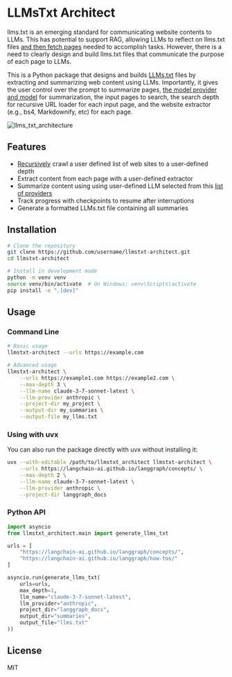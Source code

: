 # LLMsTxt Architect

llms.txt is an emerging standard for communicating website contents to LLMs. This has potential to support RAG, allowing LLMs to reflect on llms.txt files [and then fetch pages](https://github.com/langchain-ai/mcpdoc) needed to accomplish tasks. However, there is a need to clearly design and build llms.txt files that communicate the purpose of each page to LLMs. 

This is a Python package that designs and builds [LLMs.txt](https://llmstxt.org/) files by extracting and summarizing web content using LLMs. Importantly, it gives the user control over the prompt to summarize pages, [the model provider and model](https://python.langchain.com/api_reference/langchain/chat_models/langchain.chat_models.base.init_chat_model.html) for summarization, the input pages to search, the search depth for recursive URL loader for each input page, and the website extractor (e.g., bs4, Markdownify, etc) for each page.

![llms_txt_architecture](https://github.com/user-attachments/assets/54e12c8d-ba6e-4739-aadb-07c1c5f028f0)

## Features

- [Recursively](https://python.langchain.com/docs/integrations/document_loaders/recursive_url/) crawl a user defined list of web sites to a user-defined depth
- Extract content from each page with a user-defined extractor
- Summarize content using using user-defined LLM selected from this [list of providers](https://python.langchain.com/api_reference/langchain/chat_models/langchain.chat_models.base.init_chat_model.html)
- Track progress with checkpoints to resume after interruptions
- Generate a formatted LLMs.txt file containing all summaries

## Installation

```bash
# Clone the repository
git clone https://github.com/username/llmstxt-architect.git
cd llmstxt-architect

# Install in development mode
python -m venv venv
source venv/bin/activate  # On Windows: venv\Scripts\activate
pip install -e ".[dev]"
```

## Usage

### Command Line

```bash
# Basic usage
llmstxt-architect --urls https://example.com

# Advanced usage
llmstxt-architect \
    --urls https://example1.com https://example2.com \
    --max-depth 3 \
    --llm-name claude-3-7-sonnet-latest \
    --llm-provider anthropic \
    --project-dir my_project \
    --output-dir my_summaries \
    --output-file my_llms.txt
```

### Using with uvx

You can also run the package directly with uvx without installing it:

```bash
uvx --with-editable /path/to/llmstxt_architect llmstxt-architect \
    --urls https://langchain-ai.github.io/langgraph/concepts/ \
    --max-depth 2 \
    --llm-name claude-3-7-sonnet-latest \
    --llm-provider anthropic \
    --project-dir langgraph_docs
```

### Python API

```python
import asyncio
from llmstxt_architect.main import generate_llms_txt

urls = [
    "https://langchain-ai.github.io/langgraph/concepts/",
    "https://langchain-ai.github.io/langgraph/how-tos/"
]

asyncio.run(generate_llms_txt(
    urls=urls,
    max_depth=1,
    llm_name="claude-3-7-sonnet-latest",
    llm_provider="anthropic",
    project_dir="langgraph_docs",
    output_dir="summaries",
    output_file="llms.txt"
))
```

## License

MIT
